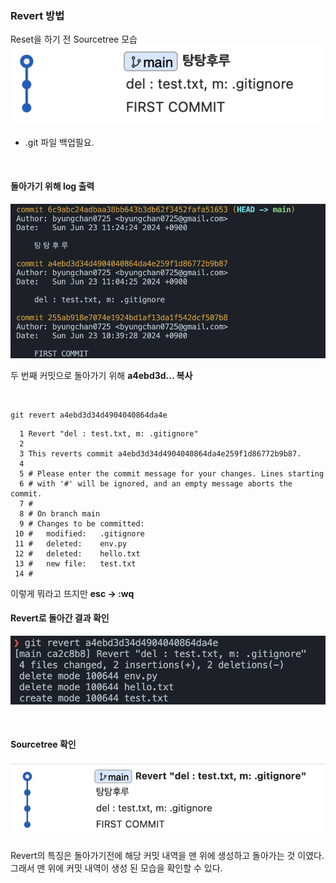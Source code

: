 ### Revert 방법 

Reset을 하기 전 Sourcetree 모습 
![revert sourcetree](./Images/origin.sourcetree.png)

- .git 파일 백업필요.

<br>

#### 돌아가기 위해 log 출력 
![git log](./Images/git.log-1.png)

두 번째 커밋으로 돌아가기 위해 **a4ebd3d... 복사**

<br>

```
git revert a4ebd3d34d4904040864da4e
```

```
  1 Revert "del : test.txt, m: .gitignore"
  2 
  3 This reverts commit a4ebd3d34d4904040864da4e259f1d86772b9b87.
  4 
  5 # Please enter the commit message for your changes. Lines starting
  6 # with '#' will be ignored, and an empty message aborts the commit.
  7 #
  8 # On branch main
  9 # Changes to be committed:
 10 #   modified:   .gitignore
 11 #   deleted:    env.py
 12 #   deleted:    hello.txt
 13 #   new file:   test.txt
 14 #
```
이렇게 뭐라고 뜨지만 **esc -> :wq**

#### Revert로 돌아간 결과 확인
![Revert 결과 확인](./Images/git.revert.png)


<br>

#### Sourcetree 확인 
![soucetree](./Images/git.revert.new.png)  

Revert의 특징은 돌아가기전에 해당 커밋 내역을 맨 위에 생성하고 돌아가는 것 이였다.  
그래서 맨 위에 커밋 내역이 생성 된 모습을 확인할 수 있다.   

